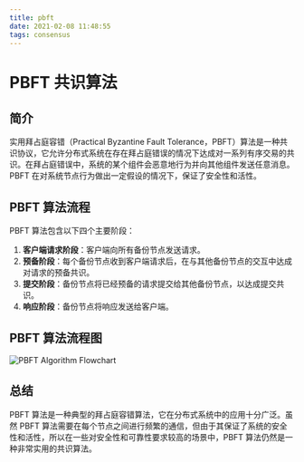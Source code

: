 ```yaml
---
title: pbft
date: 2021-02-08 11:48:55
tags: consensus
---
```

# PBFT 共识算法

## 简介

实用拜占庭容错（Practical Byzantine Fault Tolerance，PBFT）算法是一种共识协议，它允许分布式系统在存在拜占庭错误的情况下达成对一系列有序交易的共识。在拜占庭错误中，系统的某个组件会恶意地行为并向其他组件发送任意消息。PBFT 在对系统节点行为做出一定假设的情况下，保证了安全性和活性。

## PBFT 算法流程

PBFT 算法包含以下四个主要阶段：

1. **客户端请求阶段**：客户端向所有备份节点发送请求。
2. **预备阶段**：每个备份节点收到客户端请求后，在与其他备份节点的交互中达成对请求的预备共识。
3. **提交阶段**：备份节点将已经预备的请求提交给其他备份节点，以达成提交共识。
4. **响应阶段**：备份节点将响应发送给客户端。

## PBFT 算法流程图

![PBFT Algorithm Flowchart](img/pbft.png)

## 总结

PBFT 算法是一种典型的拜占庭容错算法，它在分布式系统中的应用十分广泛。虽然 PBFT 算法需要在每个节点之间进行频繁的通信，但由于其保证了系统的安全性和活性，所以在一些对安全性和可靠性要求较高的场景中，PBFT 算法仍然是一种非常实用的共识算法。
